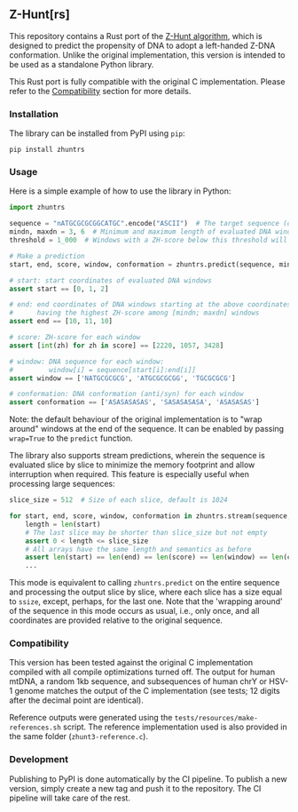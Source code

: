 ## Z-Hunt[rs]

This repository contains a Rust port of the [Z-Hunt algorithm](https://pubmed.ncbi.nlm.nih.gov/1601856/), which is
designed to predict the propensity of DNA to adopt a left-handed Z-DNA conformation. Unlike the original implementation,
this version is intended to be used as a standalone Python library.

This Rust port is fully compatible with the original C implementation. Please refer to
the [Compatibility](#compatibility) section for more details.

### Installation

The library can be installed from PyPI using `pip`:

```shell
pip install zhuntrs
```

### Usage

Here is a simple example of how to use the library in Python:

```python
import zhuntrs

sequence = "nATGCGCGCGGCATGC".encode("ASCII")  # The target sequence (only ATGCN are accepted, case insensitive)
mindn, maxdn = 3, 6  # Minimum and maximum length of evaluated DNA windows in dinucleotides
threshold = 1_000  # Windows with a ZH-score below this threshold will not be reported

# Make a prediction
start, end, score, window, conformation = zhuntrs.predict(sequence, mindn, maxdn, threshold)

# start: start coordinates of evaluated DNA windows
assert start == [0, 1, 2]

# end: end coordinates of DNA windows starting at the above coordinates and 
#      having the highest ZH-score among [mindn; maxdn] windows
assert end == [10, 11, 10]

# score: ZH-score for each window
assert [int(zh) for zh in score] == [2220, 1057, 3428]

# window: DNA sequence for each window:
#         window[i] = sequence[start[i]:end[i]]
assert window == ['NATGCGCGCG', 'ATGCGCGCGG', 'TGCGCGCG']

# conformation: DNA conformation (anti/syn) for each window
assert conformation == ['ASASASASAS', 'SASASASASA', 'ASASASAS']
```

Note: the default behaviour of the original implementation is to "wrap around" windows at the end of the sequence.
It can be enabled by passing `wrap=True` to the `predict` function.

The library also supports stream predictions, wherein the sequence is evaluated slice by slice to minimize the memory
footprint and allow interruption when required. This feature is especially useful when processing large sequences:

```python
slice_size = 512  # Size of each slice, default is 1024

for start, end, score, window, conformation in zhuntrs.stream(sequence, mindn, maxdn, threshold, ssize=slice_size):
    length = len(start)
    # The last slice may be shorter than slice_size but not empty
    assert 0 < length <= slice_size
    # All arrays have the same length and semantics as before
    assert len(start) == len(end) == len(score) == len(window) == len(conformation)
    ...
```

This mode is equivalent to calling `zhuntrs.predict` on the entire sequence and processing the output slice by slice,
where each slice has a size equal to `ssize`, except, perhaps, for the last one. Note that the 'wrapping around' of the
sequence in this mode occurs as usual, i.e., only once, and all coordinates are provided relative to the original
sequence.

### Compatibility

This version has been tested against the original C implementation compiled with all compile optimizations turned off.
The output for human mtDNA, a random 1kb sequence, and subsequences of human chrY or HSV-1 genome matches the output of
the C implementation (see tests; 12 digits after the decimal point are identical).

Reference outputs were generated using the `tests/resources/make-references.sh` script. The reference implementation
used is also provided in the same folder (`zhunt3-reference.c`).

### Development

Publishing to PyPI is done automatically by the CI pipeline. To publish a new version, simply create a new tag and push
it to the repository. The CI pipeline will take care of the rest.
